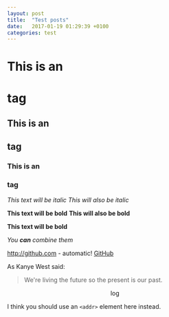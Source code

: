 ```yaml
---
layout: post
title:  "Test posts"
date:   2017-01-19 01:29:39 +0100
categories: test
---
```


# This is an <h1> tag

## This is an <h2> tag

### This is an <h3> tag

*This text will be italic*
_This will also be italic_

**This text will be bold**
__This will also be bold__

**This text will be bold**

_You **can** combine them_

http://github.com - automatic!
[GitHub](http://github.com)

As Kanye West said:

> We're living the future so
> the present is our past.

$$\log $$

I think you should use an
`<addr>` element here instead.
